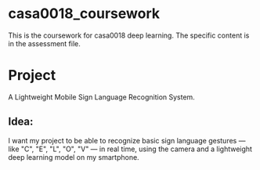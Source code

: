 # casa0018_coursework
This is the coursework for casa0018 deep learning. The specific content is in the assessment file.

# Project
A Lightweight Mobile Sign Language Recognition System.

## Idea: 
I want my project to be able to recognize basic sign language gestures —  like "C", "E", "L", "O", "V" — in real time, using the camera and a lightweight deep learning model on my smartphone.
